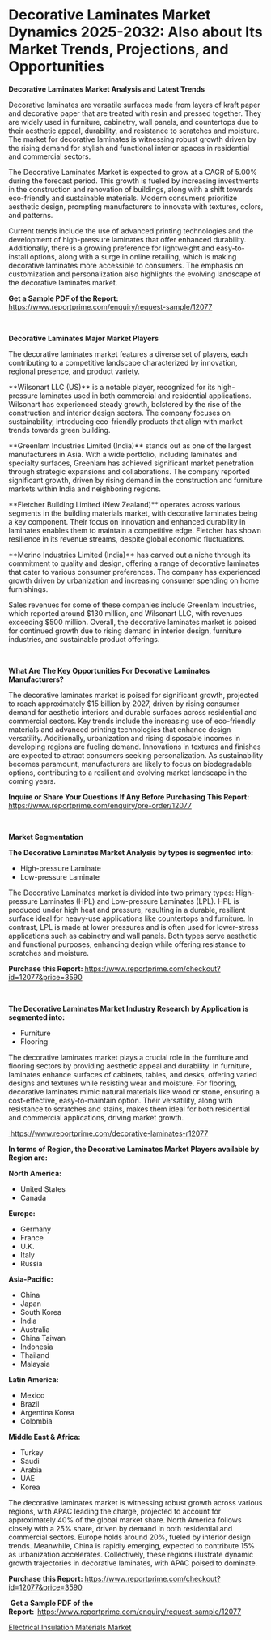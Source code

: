 <p><h1>Decorative Laminates Market Dynamics 2025-2032: Also about Its Market Trends, Projections, and Opportunities</h1></p><p><strong>Decorative Laminates Market Analysis and Latest Trends</strong></p>
<p><p>Decorative laminates are versatile surfaces made from layers of kraft paper and decorative paper that are treated with resin and pressed together. They are widely used in furniture, cabinetry, wall panels, and countertops due to their aesthetic appeal, durability, and resistance to scratches and moisture. The market for decorative laminates is witnessing robust growth driven by the rising demand for stylish and functional interior spaces in residential and commercial sectors. </p><p>The Decorative Laminates Market is expected to grow at a CAGR of 5.00% during the forecast period. This growth is fueled by increasing investments in the construction and renovation of buildings, along with a shift towards eco-friendly and sustainable materials. Modern consumers prioritize aesthetic design, prompting manufacturers to innovate with textures, colors, and patterns. </p><p>Current trends include the use of advanced printing technologies and the development of high-pressure laminates that offer enhanced durability. Additionally, there is a growing preference for lightweight and easy-to-install options, along with a surge in online retailing, which is making decorative laminates more accessible to consumers. The emphasis on customization and personalization also highlights the evolving landscape of the decorative laminates market.</p></p>
<p><strong>Get a Sample PDF of the Report:&nbsp;</strong> <a href="https://www.reportprime.com/enquiry/request-sample/12077?utm_campaign=2843&utm_medium=2&utm_source=Github&utm_content=ia&utm_term=17032025&utm_id=decorative-laminates">https://www.reportprime.com/enquiry/request-sample/12077</a></p>
<p>&nbsp;</p>
<p><strong>Decorative Laminates Major Market Players</strong></p>
<p><p>The decorative laminates market features a diverse set of players, each contributing to a competitive landscape characterized by innovation, regional presence, and product variety. </p><p>**Wilsonart LLC (US)** is a notable player, recognized for its high-pressure laminates used in both commercial and residential applications. Wilsonart has experienced steady growth, bolstered by the rise of the construction and interior design sectors. The company focuses on sustainability, introducing eco-friendly products that align with market trends towards green building. </p><p>**Greenlam Industries Limited (India)** stands out as one of the largest manufacturers in Asia. With a wide portfolio, including laminates and specialty surfaces, Greenlam has achieved significant market penetration through strategic expansions and collaborations. The company reported significant growth, driven by rising demand in the construction and furniture markets within India and neighboring regions.</p><p>**Fletcher Building Limited (New Zealand)** operates across various segments in the building materials market, with decorative laminates being a key component. Their focus on innovation and enhanced durability in laminates enables them to maintain a competitive edge. Fletcher has shown resilience in its revenue streams, despite global economic fluctuations.</p><p>**Merino Industries Limited (India)** has carved out a niche through its commitment to quality and design, offering a range of decorative laminates that cater to various consumer preferences. The company has experienced growth driven by urbanization and increasing consumer spending on home furnishings.</p><p>Sales revenues for some of these companies include Greenlam Industries, which reported around $130 million, and Wilsonart LLC, with revenues exceeding $500 million. Overall, the decorative laminates market is poised for continued growth due to rising demand in interior design, furniture industries, and sustainable product offerings.</p></p>
<p>&nbsp;</p>
<p><strong>What Are The Key Opportunities For Decorative Laminates Manufacturers?</strong></p>
<p><p>The decorative laminates market is poised for significant growth, projected to reach approximately $15 billion by 2027, driven by rising consumer demand for aesthetic interiors and durable surfaces across residential and commercial sectors. Key trends include the increasing use of eco-friendly materials and advanced printing technologies that enhance design versatility. Additionally, urbanization and rising disposable incomes in developing regions are fueling demand. Innovations in textures and finishes are expected to attract consumers seeking personalization. As sustainability becomes paramount, manufacturers are likely to focus on biodegradable options, contributing to a resilient and evolving market landscape in the coming years.</p></p>
<p><strong>Inquire or Share Your Questions If Any Before Purchasing This Report:</strong> <a href="https://www.reportprime.com/enquiry/pre-order/12077?utm_campaign=2843&utm_medium=2&utm_source=Github&utm_content=ia&utm_term=17032025&utm_id=decorative-laminates">https://www.reportprime.com/enquiry/pre-order/12077</a></p>
<p>&nbsp;</p>
<p><strong>Market Segmentation</strong></p>
<p><strong>The Decorative Laminates Market Analysis by types is segmented into:</strong></p>
<p><ul><li>High-pressure Laminate</li><li>Low-pressure Laminate</li></ul></p>
<p><p>The Decorative Laminates market is divided into two primary types: High-pressure Laminates (HPL) and Low-pressure Laminates (LPL). HPL is produced under high heat and pressure, resulting in a durable, resilient surface ideal for heavy-use applications like countertops and furniture. In contrast, LPL is made at lower pressures and is often used for lower-stress applications such as cabinetry and wall panels. Both types serve aesthetic and functional purposes, enhancing design while offering resistance to scratches and moisture.</p></p>
<p><strong>Purchase this Report:&nbsp;</strong><a href="https://www.reportprime.com/checkout?id=12077&price=3590&utm_campaign=2843&utm_medium=2&utm_source=Github&utm_content=ia&utm_term=17032025&utm_id=decorative-laminates">https://www.reportprime.com/checkout?id=12077&price=3590</a></p>
<p>&nbsp;</p>
<p><strong>The Decorative Laminates Market Industry Research by Application is segmented into:</strong></p>
<p><ul><li>Furniture</li><li>Flooring</li></ul></p>
<p><p>The decorative laminates market plays a crucial role in the furniture and flooring sectors by providing aesthetic appeal and durability. In furniture, laminates enhance surfaces of cabinets, tables, and desks, offering varied designs and textures while resisting wear and moisture. For flooring, decorative laminates mimic natural materials like wood or stone, ensuring a cost-effective, easy-to-maintain option. Their versatility, along with resistance to scratches and stains, makes them ideal for both residential and commercial applications, driving market growth.</p></p>
<p><a href="https://www.reportprime.com/decorative-laminates-r12077?utm_campaign=2843&utm_medium=2&utm_source=Github&utm_content=ia&utm_term=17032025&utm_id=decorative-laminates">&nbsp;https://www.reportprime.com/decorative-laminates-r12077</a></p>
<p><strong>In terms of Region, the Decorative Laminates Market Players available by Region are:</strong></p>
<p>
    <p> <strong> North America: </strong>
        <ul>
            <li>United States</li>
            <li>Canada</li>
        </ul>
        </p> 
    <p> <strong> Europe: </strong>
        <ul>
            <li>Germany</li>
            <li>France</li>
            <li>U.K.</li>
            <li>Italy</li>
            <li>Russia</li>
        </ul>
        </p> 
    <p> <strong> Asia-Pacific: </strong>
        <ul>
            <li>China</li>
            <li>Japan</li>
            <li>South Korea</li>
            <li>India</li>
            <li>Australia</li>
            <li>China Taiwan</li>
            <li>Indonesia</li>
            <li>Thailand</li>
            <li>Malaysia</li>
        </ul>
        </p> 
    <p> <strong> Latin America: </strong>
        <ul>
            <li>Mexico</li>
            <li>Brazil</li>
            <li>Argentina Korea</li>
            <li>Colombia</li>
        </ul>
        </p> 
    <p> <strong> Middle East & Africa: </strong>
        <ul>
            <li>Turkey</li>
            <li>Saudi</li>
            <li>Arabia</li>
            <li>UAE</li>
            <li>Korea</li>
        </ul>
    </p>
    </p>
<p><p>The decorative laminates market is witnessing robust growth across various regions, with APAC leading the charge, projected to account for approximately 40% of the global market share. North America follows closely with a 25% share, driven by demand in both residential and commercial sectors. Europe holds around 20%, fueled by interior design trends. Meanwhile, China is rapidly emerging, expected to contribute 15% as urbanization accelerates. Collectively, these regions illustrate dynamic growth trajectories in decorative laminates, with APAC poised to dominate.</p></p>
<p><strong>Purchase this Report: </strong><a href="https://www.reportprime.com/checkout?id=12077&price=3590&utm_campaign=2843&utm_medium=2&utm_source=Github&utm_content=ia&utm_term=17032025&utm_id=decorative-laminates">https://www.reportprime.com/checkout?id=12077&price=3590</a></p>
<p>&nbsp;<strong>Get a Sample PDF of the Report:&nbsp;&nbsp;</strong><a href="https://www.reportprime.com/enquiry/request-sample/12077?utm_campaign=2843&utm_medium=2&utm_source=Github&utm_content=ia&utm_term=17032025&utm_id=decorative-laminates">https://www.reportprime.com/enquiry/request-sample/12077</a></p>
<p><strong></strong></p>
<p><p><a href="https://github.com/abedlagagica4/Market-Research-Report-List-1/blob/main/electrical-insulation-materials-market.md?utm_campaign=2843&utm_medium=2&utm_source=Github&utm_content=ia&utm_term=17032025&utm_id=decorative-laminates">Electrical Insulation Materials Market</a></p></p>